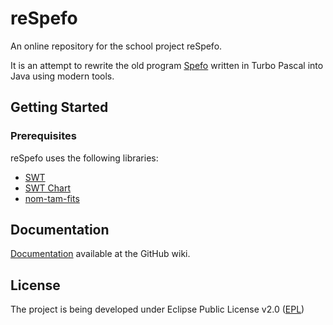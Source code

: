 # reSpefo
An online repository for the school project reSpefo.

It is an attempt to rewrite the old program [Spefo](http://stelweb.asu.cas.cz/retarchive/pages/software/spefo/spefo.html) written in Turbo Pascal into Java using modern tools.

## Getting Started
### Prerequisites
reSpefo uses the following libraries:
- [SWT](https://www.eclipse.org/swt/)
- [SWT Chart](http://www.swtchart.org/)
- [nom-tam-fits](http://nom-tam-fits.github.io/nom-tam-fits/)

## Documentation
[Documentation](https://github.com/harmanea/reSpefo/wiki/Documentation) available at the GitHub wiki.

## License
The project is being developed under Eclipse Public License v2.0 ([EPL](https://github.com/harmanea/reSpefo/blob/master/LICENSE))
